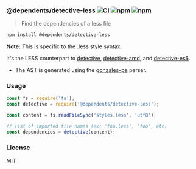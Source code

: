 ### @dependents/detective-less [![CI](https://img.shields.io/github/actions/workflow/status/dependents/node-detective-less/ci.yml?branch=main&label=CI&logo=github)](https://github.com/dependents/node-detective-less/actions/workflows/ci.yml?query=branch%3Amain) [![npm](https://img.shields.io/npm/v/detective-less)](https://www.npmjs.com/package/detective-less) [![npm](https://img.shields.io/npm/dm/detective-less)](https://www.npmjs.com/package/detective-less)

> Find the dependencies of a less file

```sh
npm install @dependents/detective-less
```

**Note:** This is specific to the .less style syntax.

It's the LESS counterpart to [detective](https://github.com/substack/node-detective), [detective-amd](https://github.com/dependents/node-detective-amd), and [detective-es6](https://github.com/dependents/node-detective-es6).

* The AST is generated using the [gonzales-pe](https://github.com/tonyganch/gonzales-pe) parser.

### Usage

```js
const fs = require('fs');
const detective = require('@dependents/detective-less');

const content = fs.readFileSync('styles.less', 'utf8');

// list of imported file names (ex: 'foo.less', 'foo', etc)
const dependencies = detective(content);
```

### License

MIT
